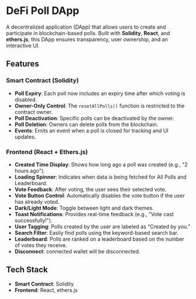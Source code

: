 # DeFi Poll DApp

A decentralized application (DApp) that allows users to create and participate in blockchain-based polls. Built with **Solidity**, **React**, and **ethers.js**, this DApp ensures transparency, user ownership, and an interactive UI.

## Features

### Smart Contract (Solidity)
- **Poll Expiry**: Each poll now includes an expiry time after which voting is disabled.
- **Owner-Only Control**: The `resetAllPolls()` function is restricted to the contract owner.
- **Poll Deactivation**: Specific polls can be deactivated by the owner.
- **Poll Deletion**: Owners can delete polls from the blockchain.
- **Events**: Emits an event when a poll is closed for tracking and UI updates.

### Frontend (React + Ethers.js)
- **Created Time Display**: Shows how long ago a poll was created (e.g., "2 hours ago").
- **Loading Spinner**: Indicates when data is being fetched for All Polls and Leaderboard.
- **Vote Feedback**: After voting, the user sees their selected vote.
- **Vote Button Control**: Automatically disables the vote button if the user has already voted.
- **Dark/Light Mode**: Toggle between light and dark themes.
- **Toast Notifications**: Provides real-time feedback (e.g., "Vote cast successfully!").
- **User Tagging**: Polls created by the user are labeled as “Created by you.”
- **Search Filter**: Easily find polls using the keyword-based search bar.
- **Leaderboard**: Polls are ranked on a leaderboard based on the number of votes they receive.
- **Disconnect**: connected wallet will be disconnected.

## Tech Stack
- **Smart Contract**: Solidity
- **Frontend**: React, ethers.js

